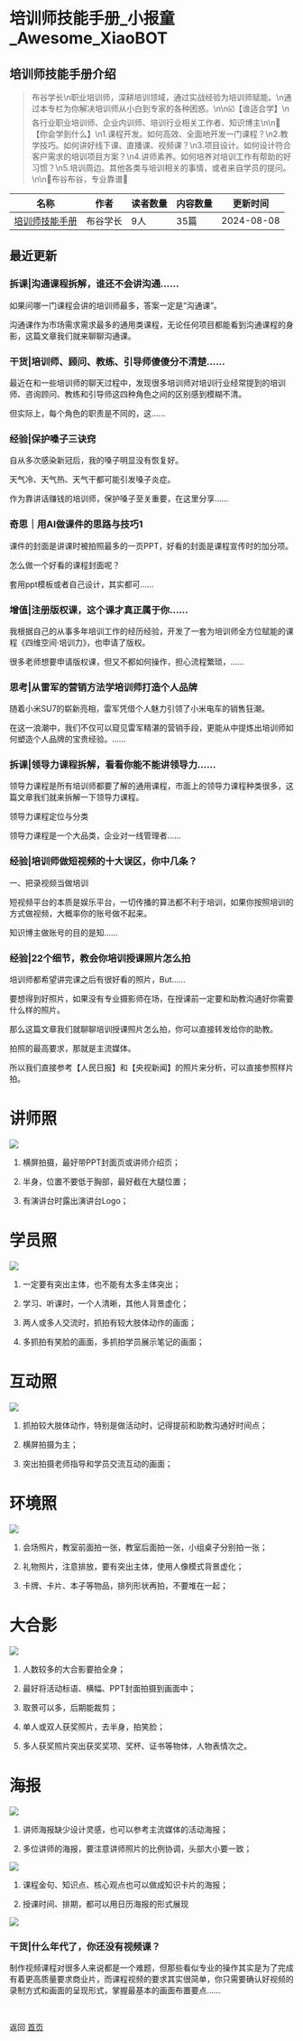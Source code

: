 # 培训师技能手册_小报童_Awesome_XiaoBOT

## 培训师技能手册介绍
> 布谷学长\n职业培训师，深耕培训领域，通过实战经验为培训师赋能。\n通过本专栏为你解决培训师从小白到专家的各种困惑。\n\n☑️【谁适合学】\n各行业职业培训师、企业内训师、培训行业相关工作者、知识博主\n\n💯【你会学到什么】\n1.课程开发。如何高效、全面地开发一门课程？\n2.教学技巧。如何讲好线下课、直播课、视频课？\n3.项目设计。如何设计符合客户需求的培训项目方案？\n4.讲师素养。如何培养对培训工作有帮助的好习惯？\n5.培训周边。其他各类与培训相关的事情，或者来自学员的提问。\n\n🎉布谷布谷，专业靠谱🎊  
  


|名称|作者|读者数量|内容数量|更新时间|
|---|---|---|---|---|
|[培训师技能手册](https://xiaobot.net/p/BUGUTTT?refer=0b133df9-27dc-423b-8101-639049001c13)|布谷学长|9人|35篇|2024-08-08|

## 最近更新
### 拆课|沟通课程拆解，谁还不会讲沟通……

如果问哪一门课程会讲的培训师最多，答案一定是“沟通课”。

沟通课作为市场需求需求最多的通用类课程，无论任何项目都能看到沟通课程的身影，这篇文章我们就来聊聊沟通课。

### 干货|培训师、顾问、教练、引导师傻傻分不清楚……

最近在和一些培训师的聊天过程中，发现很多培训师对培训行业经常提到的培训师、咨询顾问、教练和引导师这四种角色之间的区别感到模糊不清。

但实际上，每个角色的职责是不同的，这......

### 经验|保护嗓子三诀窍

自从多次感染新冠后，我的嗓子明显没有恢复好。

天气冷、天气热、天气干都可能引发嗓子炎症。

作为靠讲话赚钱的培训师，保护嗓子至关重要，在这里分享......

### 奇思｜用AI做课件的思路与技巧1

课件的封面是讲课时被拍照最多的一页PPT，好看的封面是课程宣传时的加分项。

怎么做一个好看的课程封面呢？

套用ppt模板或者自己设计，其实都可......

### 增值|注册版权课，这个课才真正属于你……

我根据自己的从事多年培训工作的经历经验，开发了一套为培训师全方位赋能的课程《四维空间·培训力》，也申请了版权。

很多老师想要申请版权课，但又不都如何操作，担心流程繁琐，......

### 思考|从雷军的营销方法学培训师打造个人品牌

随着小米SU7的崭新亮相，雷军凭借个人魅力引领了小米电车的销售狂潮。

在这一浪潮中，我们不仅可以窥见雷军精湛的营销手段，更能从中提炼出培训师如何塑造个人品牌的宝贵经验。......

### 拆课|领导力课程拆解，看看你能不能讲领导力……

领导力课程是所有培训师都要了解的通用课程，市面上的领导力课程种类很多，这篇文章我们就来拆解一下领导力课程。

领导力课程定位与分类

领导力课程是一个大品类，企业对一线管理者......

### 经验|培训师做短视频的十大误区，你中几条？

一、把录视频当做培训

短视频平台的本质是娱乐平台，一切传播的算法都不利于培训，如果你按照培训的方式做视频，大概率你的账号做不起来。

知识博主做账号的目的是知......

### 经验|22个细节，教会你培训授课照片怎么拍

培训师都希望讲完课之后有很好看的照片，But……

要想得到好照片，如果没有专业摄影师在场，在授课前一定要和助教沟通好你需要什么样的照片。

那么这篇文章我们就聊聊培训授课照片怎么拍，你可以直接转发给你的助教。

拍照的最高要求，那就是主流媒体。

所以我们直接参考【人民日报】和【央视新闻】的照片来分析，可以直接参照样片拍。

# 讲师照

![](https://static.xiaobot.net/file/2024-03-29/326133/ce3f0d804e4085d2e97dde5b7df841d9.png)

  1. 横屏拍摄，最好带PPT封面页或讲师介绍页；

  2. 半身，位置不要低于胸部，最好截在大腿位置；

  3. 有演讲台时露出演讲台Logo；

# 学员照

![](https://static.xiaobot.net/file/2024-03-29/326133/d6e0083d4053fdc64ba5da3dcbc48663.png)

  1. 一定要有突出主体，也不能有太多主体突出；

  2. 学习、听课时，一个人清晰，其他人背景虚化；

  3. 两人或多人交流时，抓拍有较大肢体动作的画面；

  4. 多抓拍有笑脸的画面，多抓拍学员展示笔记的画面；

# 互动照

![](https://static.xiaobot.net/file/2024-03-29/326133/c1cb97716a491ed93ca68a57ea1e9471.png)

  1. 抓拍较大肢体动作，特别是做活动时，记得提前和助教沟通好时间点；

  2. 横屏拍摄为主；

  3. 突出拍摄老师指导和学员交流互动的画面；

# 环境照

![](https://static.xiaobot.net/file/2024-03-29/326133/505464081af1ec7044b10da2928aef37.png)

  1. 会场照片，教室前面拍一张，教室后面拍一张，小组桌子分别拍一张；

  2. 礼物照片，注意排放，要有突出主体，使用人像模式背景虚化；

  3. 卡牌、卡片、本子等物品，排列形状再拍，不要堆在一起；

# 大合影

![](https://static.xiaobot.net/file/2024-03-29/326133/f5afe61683d92ae93f34a5ed9fb0040d.png)

  1. 人数较多的大合影要拍全身；

  2. 最好将活动标语、横幅、PPT封面拍摄到画面中；

  3. 取景可以多，后期能裁剪；

  4. 单人或双人获奖照片，去半身，拍笑脸；

  5. 多人获奖照片突出获奖奖项、奖杯、证书等物体，人物表情次之。

# 海报

![](https://static.xiaobot.net/file/2024-03-29/326133/10cb0673ae0a25c16fe09ad280994354.png)

  1. 讲师海报缺少设计灵感，也可以参考主流媒体的活动海报；

  2. 多位讲师的海报，要注意讲师照片的比例协调，头部大小要一致；

![](https://static.xiaobot.net/file/2024-03-29/326133/449bd4e6257585d286dcb87429d68c37.png)

  1. 课程金句、知识点、核心观点也可以做成知识卡片的海报；

  2. 授课时间、排期，都可以用日历海报的形式展现

![](https://static.xiaobot.net/file/2024-03-29/326133/2bbafe78e5d35906675be59e4766636e.png)

### 干货|什么年代了，你还没有视频课？

制作视频课程对很多人来说都是一个难题，但那些看似专业的操作其实是为了完成有着更高质量要求商业片，而课程视频的要求其实很简单，你只需要确认好视频的录制方式和画面的呈现形式，掌握最基本的画面布置要点......


<a href="https://github.com/Reno9527/awesome-xiaobot" style="color: white; text-decoration: none;">awesome-xiaobot</a>

返回 [首页](../README.md)
